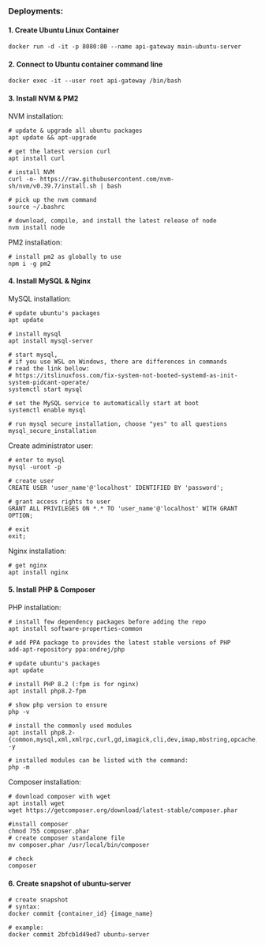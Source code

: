 ### Deployments:

#### 1. Create Ubuntu Linux Container
```shell
docker run -d -it -p 8080:80 --name api-gateway main-ubuntu-server
```

#### 2. Connect to Ubuntu container command line
```shell
docker exec -it --user root api-gateway /bin/bash
```

#### 3. Install NVM & PM2
NVM installation:
```shell
# update & upgrade all ubuntu packages 
apt update && apt-upgrade

# get the latest version curl
apt install curl

# install NVM
curl -o- https://raw.githubusercontent.com/nvm-sh/nvm/v0.39.7/install.sh | bash

# pick up the nvm command
source ~/.bashrc

# download, compile, and install the latest release of node
nvm install node
```

PM2 installation:
```shell
# install pm2 as globally to use
npm i -g pm2
```

#### 4. Install MySQL & Nginx
MySQL installation:
```shell
# update ubuntu's packages
apt update

# install mysql
apt install mysql-server

# start mysql,
# if you use WSL on Windows, there are differences in commands
# read the link bellow:
# https://itslinuxfoss.com/fix-system-not-booted-systemd-as-init-system-pidcant-operate/
systemctl start mysql

# set the MySQL service to automatically start at boot
systemctl enable mysql

# run mysql secure installation, choose "yes" to all questions
mysql_secure_installation
```
Create administrator user:
```shell
# enter to mysql
mysql -uroot -p

# create user
CREATE USER 'user_name'@'localhost' IDENTIFIED BY 'password';

# grant access rights to user
GRANT ALL PRIVILEGES ON *.* TO 'user_name'@'localhost' WITH GRANT OPTION;

# exit
exit;
```

Nginx installation:
```shell
# get nginx
apt install nginx
```

#### 5. Install PHP & Composer
PHP installation:
```shell
# install few dependency packages before adding the repo
apt install software-properties-common

# add PPA package to provides the latest stable versions of PHP
add-apt-repository ppa:ondrej/php

# update ubuntu's packages
apt update

# install PHP 8.2 (:fpm is for nginx)
apt install php8.2-fpm

# show php version to ensure
php -v

# install the commonly used modules
apt install php8.2-{common,mysql,xml,xmlrpc,curl,gd,imagick,cli,dev,imap,mbstring,opcache,soap,zip,intl,bcmath} -y

# installed modules can be listed with the command:
php -m
```

Composer installation:
```shell
# download composer with wget
apt install wget
wget https://getcomposer.org/download/latest-stable/composer.phar

#install composer
chmod 755 composer.phar
# create composer standalone file
mv composer.phar /usr/local/bin/composer

# check
composer
```

#### 6. Create snapshot of ubuntu-server
```shell
# create snapshot
# syntax:
docker commit {container_id} {image_name}

# example:
docker commit 2bfcb1d49ed7 ubuntu-server
```